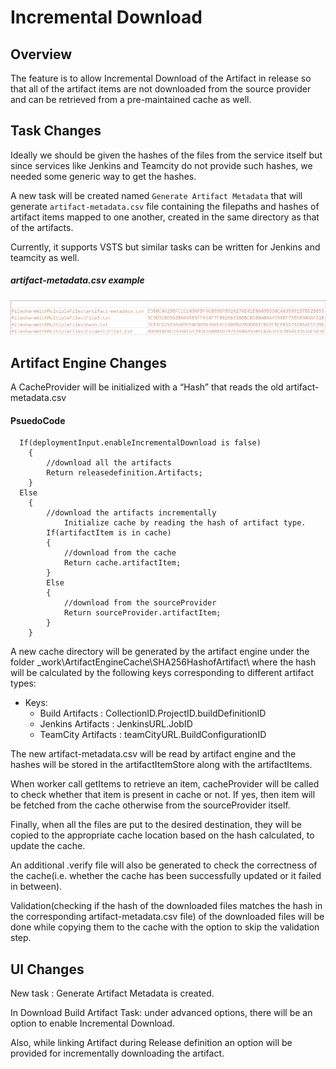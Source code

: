 # Incremental Download

## Overview
The feature is to allow Incremental Download of the Artifact in release so that all of the artifact items are not downloaded from the source provider and can be retrieved from a pre-maintained cache as well.

## Task Changes
Ideally we should be given the hashes of the files from the service itself but since services like Jenkins and Teamcity do not provide such hashes, we needed some generic way to get the hashes.

A new task will be created named `Generate Artifact Metadata` that will generate `artifact-metadata.csv` file containing the filepaths and hashes of artifact items mapped to one another, created in the same directory as that of the artifacts.

Currently, it supports VSTS but similar tasks can be written for Jenkins and teamcity as well. 

##### artifact-metadata.csv example
![Alt text](./artifact-metadata(.csv).png?raw=true "Title")

## Artifact Engine Changes
A CacheProvider will be initialized with a “Hash” that reads the old artifact-metadata.csv

#### PsuedoCode
```
  If(deploymentInput.enableIncrementalDownload is false)
	{
		//download all the artifacts
		Return releasedefinition.Artifacts;
	}
  Else
	{
		//download the artifacts incrementally
    		Initialize cache by reading the hash of artifact type.
		If(artifactItem is in cache)
		{
			//download from the cache
			Return cache.artifactItem;
		}
		Else
		{
			//download from the sourceProvider
			Return sourceProvider.artifactItem;
		}
	}
```

A new cache directory will be generated by the artifact engine under the folder _work\ArtifactEngineCache\SHA256HashofArtifact\ where the hash will be calculated by the following keys corresponding to different artifact types:
- Keys:
  - Build Artifacts : CollectionID.ProjectID.buildDefinitionID
  - Jenkins Artifacts : JenkinsURL.JobID
  - TeamCity Artifacts : teamCityURL.BuildConfigurationID

The new  artifact-metadata.csv will be read by artifact engine and the hashes will be stored in the artifactItemStore along with the artifactItems.

When worker call getItems to retrieve an item, cacheProvider will be called to check whether that item is present in cache or not. If yes, then item will be fetched from the cache otherwise from the sourceProvider itself.

Finally, when all the files are put to the desired destination, they will be copied to the appropriate cache location based on the hash calculated, to update the cache.

An additional .verify file will also be generated to check the correctness of the cache(i.e. whether the cache has been successfully updated or it failed in between).

Validation(checking if the hash of the downloaded files matches the hash in the corresponding artifact-metadata.csv file) of the downloaded files will be done while copying them to the cache with the option to skip the validation step.


## UI Changes
New task : Generate Artifact Metadata is created.

In Download Build Artifact Task: under advanced options, there will be an option to enable Incremental Download.

Also, while linking Artifact during Release definition an option will be provided for incrementally downloading the artifact.
